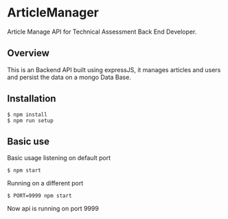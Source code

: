 # ArticleManager
Article Manage API for Technical Assessment Back End Developer.

## Overview

This is an Backend API built using expressJS, it manages articles and users and persist the data on a mongo Data Base.

## Installation

```
$ npm install
$ npm run setup
```

## Basic use

Basic usage listening on default port
```
$ npm start
```

Running on a different port
```
$ PORT=9999 npm start
```
Now api is running on port 9999
